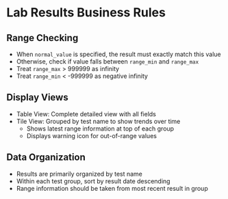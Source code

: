 # Lab Results Business Rules

## Range Checking
- When `normal_value` is specified, the result must exactly match this value
- Otherwise, check if value falls between `range_min` and `range_max`
- Treat `range_max` > 999999 as infinity
- Treat `range_min` < -999999 as negative infinity

## Display Views
- Table View: Complete detailed view with all fields
- Tile View: Grouped by test name to show trends over time
  - Shows latest range information at top of each group
  - Displays warning icon for out-of-range values

## Data Organization
- Results are primarily organized by test name
- Within each test group, sort by result date descending
- Range information should be taken from most recent result in group
